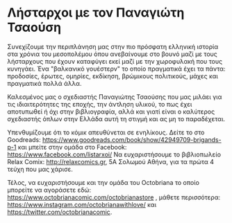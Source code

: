 # Λήσταρχοι με τον Παναγιώτη Τσαούση

Συνεχίζουμε την περιπλάνηση μας στην πιο πρόσφατη ελληνική ιστορία στα χρόνια του μεσοπολέμου όπου ανεβαίνουμε στο βουνό μαζί με τους λήσταρχους που έχουν καταφύγει εκεί μαζί με την χωροφυλακή που τους κυνηγάει. Ένα "βαλκανικό γουέστερν" το οποίο πραγματικά έχει τα πάντα: προδοσίες, έρωτες, ομηρίες, εκδίκηση, βρώμικους πολιτικούς, μάχες και πραγματικά πολλά άλλα.

Καλεσμένος μας ο σχεδιαστής Παναγιώτης Τσαούσης που μας μιλάει για τις ιδιαιτερότητες της εποχής, την άντληση υλικού, το πως έχει αποτυπωθεί ή όχι στην βιβλιογραφία, αλλά και γιατί είναι ο καλύτερος σχεδιαστής όπλων στην Ελλάδα αυτή τη στιγμή και ας μη το παραδέχεται.

Υπενθυμίζουμε ότι το κόμικ απευθύνεται σε ενηλίκους. Δείτε το στο Goodreads: <https://www.goodreads.com/book/show/42949709-brigands-p-1> και μπείτε στην ομάδα στο Facebook: <https://www.facebook.com/listarxoi/>
Να ευχαριστήσουμε το βιβλιοπωλείο Relax Comix: <http://relaxcomics.gr>, 5A Σολωμού Αθήνα, για τα πρώτα 4 τεύχη που μας χάρισε.

Τέλος, να ευχαριστήσουμε και την ομάδα του Octobriana το οποίο μπορείτε να αγοράσετε εδώ: <https://www.octobrianacomic.com/octobrianastore> , μάθετε περισσότερα: <https://www.instagram.com/octobrianawithlove/> και <https://twitter.com/octobrianacomic>.

